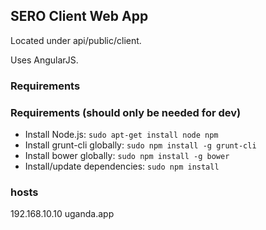 ## SERO Client Web App

Located under api/public/client.

Uses AngularJS.

### Requirements

### Requirements (should only be needed for dev)
- Install Node.js: `sudo apt-get install node npm`
- Install grunt-cli globally: `sudo npm install -g grunt-cli`
- Install bower globally: `sudo npm install -g bower`
- Install/update dependencies: `sudo npm install`

### hosts
192.168.10.10 uganda.app